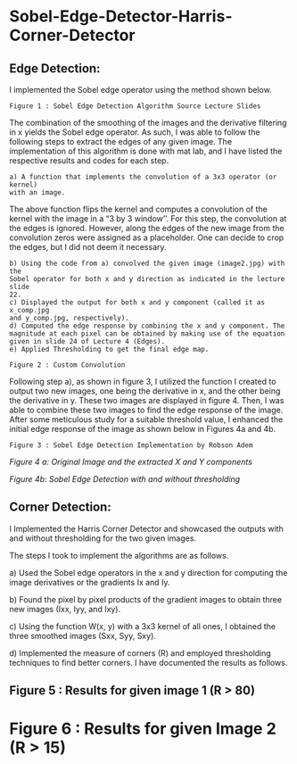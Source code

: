 # Sobel-Edge-Detector-Harris-Corner-Detector

## Edge Detection:

I implemented the Sobel edge operator using the method shown below.
```
Figure 1 : Sobel Edge Detection Algorithm Source Lecture Slides
```
The combination of the smoothing of the images and the derivative filtering in x
yields the Sobel edge operator. As such, I was able to follow the following steps
to extract the edges of any given image. The implementation of this algorithm is
done with mat lab, and I have listed the respective results and codes for each
step.


```
a) A function that implements the convolution of a 3x3 operator (or kernel)
with an image.
```
The above function flips the kernel and computes a convolution of the
kernel with the image in a “3 by 3 window’’. For this step, the convolution at
the edges is ignored. However, along the edges of the new image from the
convolution zeros were assigned as a placeholder. One can decide to crop the
edges, but I did not deem it necessary.

```
b) Using the code from a) convolved the given image (image2.jpg) with the
Sobel operator for both x and y direction as indicated in the lecture slide
22.
c) Displayed the output for both x and y component (called it as x_comp.jpg
and y_comp.jpg, respectively).
d) Computed the edge response by combining the x and y component. The
magnitude at each pixel can be obtained by making use of the equation
given in slide 24 of Lecture 4 (Edges).
e) Applied Thresholding to get the final edge map.
```
```
Figure 2 : Custom Convolution
```

Following step a), as shown in figure 3, I utilized the function I created to
output two new images, one being the derivative in x, and the other being the
derivative in y. These two images are displayed in figure 4. Then, I was able to
combine these two images to find the edge response of the image. After some
meticulous study for a suitable threshold value, I enhanced the initial edge
response of the image as shown below in Figures 4a and 4b.

```
Figure 3 : Sobel Edge Detection Implementation by Robson Adem
```

_Figure 4 a: Original Image and the extracted X and Y components_


_Figure 4b: Sobel Edge Detection with and without thresholding_


## Corner Detection:

I Implemented the Harris Corner Detector and showcased the outputs with and
without thresholding for the two given images.


The steps I took to implement the algorithms are as follows.

a) Used the Sobel edge operators in the x and y direction for computing the
image derivatives or the gradients Ix and Iy.

b) Found the pixel by pixel products of the gradient images to obtain three new
images (Ixx, Iyy, and Ixy).

c) Using the function W(x, y) with a 3x3 kernel of all ones, I obtained the three
smoothed images (Sxx, Syy, Sxy).

d) Implemented the measure of corners (R) and employed thresholding
techniques to find better corners. I have documented the results as follows.


## Figure 5 : Results for given image 1 (R > 80)



# Figure 6 : Results for given Image 2 (R > 15)


